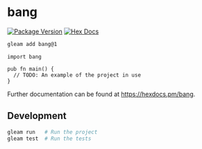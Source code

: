 # bang

[![Package Version](https://img.shields.io/hexpm/v/bang)](https://hex.pm/packages/bang)
[![Hex Docs](https://img.shields.io/badge/hex-docs-ffaff3)](https://hexdocs.pm/bang/)

```sh
gleam add bang@1
```
```gleam
import bang

pub fn main() {
  // TODO: An example of the project in use
}
```

Further documentation can be found at <https://hexdocs.pm/bang>.

## Development

```sh
gleam run   # Run the project
gleam test  # Run the tests
```
